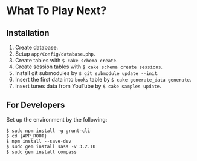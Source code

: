 What To Play Next?
==================

Installation
------------
1. Create database.
1. Setup `app/Config/database.php`.
1. Create tables with `$ cake schema create`.
1. Create session tables with `$ cake schema create sessions`.
1. Install git submodules by `$ git submodule update --init`.
1. Insert the first data into `books` table by `$ cake generate_data generate`.
1. Insert tunes data from YouTube by `$ cake samples update`.


For Developers
--------------
Set up the environment by the following:

```
$ sudo npm install -g grunt-cli
$ cd {APP_ROOT}
$ npm install --save-dev
$ sudo gem install sass -v 3.2.10
$ sudo gem install compass
```
